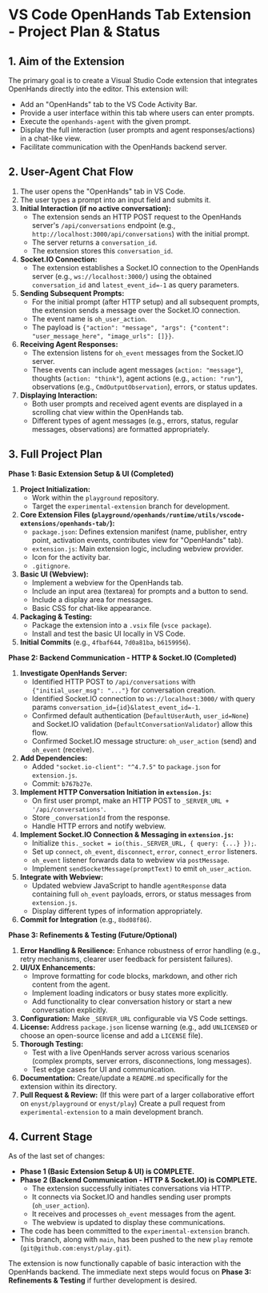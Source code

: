 # VS Code OpenHands Tab Extension - Project Plan & Status

## 1. Aim of the Extension

The primary goal is to create a Visual Studio Code extension that integrates OpenHands directly into the editor. This extension will:

*   Add an "OpenHands" tab to the VS Code Activity Bar.
*   Provide a user interface within this tab where users can enter prompts.
*   Execute the `openhands-agent` with the given prompt.
*   Display the full interaction (user prompts and agent responses/actions) in a chat-like view.
*   Facilitate communication with the OpenHands backend server.

## 2. User-Agent Chat Flow

1.  The user opens the "OpenHands" tab in VS Code.
2.  The user types a prompt into an input field and submits it.
3.  **Initial Interaction (if no active conversation):**
    *   The extension sends an HTTP POST request to the OpenHands server's `/api/conversations` endpoint (e.g., `http://localhost:3000/api/conversations`) with the initial prompt.
    *   The server returns a `conversation_id`.
    *   The extension stores this `conversation_id`.
4.  **Socket.IO Connection:**
    *   The extension establishes a Socket.IO connection to the OpenHands server (e.g., `ws://localhost:3000/`) using the obtained `conversation_id` and `latest_event_id=-1` as query parameters.
5.  **Sending Subsequent Prompts:**
    *   For the initial prompt (after HTTP setup) and all subsequent prompts, the extension sends a message over the Socket.IO connection.
    *   The event name is `oh_user_action`.
    *   The payload is `{"action": "message", "args": {"content": "user_message_here", "image_urls": []}}`.
6.  **Receiving Agent Responses:**
    *   The extension listens for `oh_event` messages from the Socket.IO server.
    *   These events can include agent messages (`action: "message"`), thoughts (`action: "think"`), agent actions (e.g., `action: "run"`), observations (e.g., `CmdOutputObservation`), errors, or status updates.
7.  **Displaying Interaction:**
    *   Both user prompts and received agent events are displayed in a scrolling chat view within the OpenHands tab.
    *   Different types of agent messages (e.g., errors, status, regular messages, observations) are formatted appropriately.

## 3. Full Project Plan

**Phase 1: Basic Extension Setup & UI (Completed)**

1.  **Project Initialization:**
    *   Work within the `playground` repository.
    *   Target the `experimental-extension` branch for development.
2.  **Core Extension Files (`playground/openhands/runtime/utils/vscode-extensions/openhands-tab/`):**
    *   `package.json`: Defines extension manifest (name, publisher, entry point, activation events, contributes view for "OpenHands" tab).
    *   `extension.js`: Main extension logic, including webview provider.
    *   Icon for the activity bar.
    *   `.gitignore`.
3.  **Basic UI (Webview):**
    *   Implement a webview for the OpenHands tab.
    *   Include an input area (textarea) for prompts and a button to send.
    *   Include a display area for messages.
    *   Basic CSS for chat-like appearance.
4.  **Packaging & Testing:**
    *   Package the extension into a `.vsix` file (`vsce package`).
    *   Install and test the basic UI locally in VS Code.
5.  **Initial Commits** (e.g., `4fbaf644`, `7d0a81ba`, `b6159956`).

**Phase 2: Backend Communication - HTTP & Socket.IO (Completed)**

1.  **Investigate OpenHands Server:**
    *   Identified HTTP POST to `/api/conversations` with `{"initial_user_msg": "..."}` for conversation creation.
    *   Identified Socket.IO connection to `ws://localhost:3000/` with query params `conversation_id={id}&latest_event_id=-1`.
    *   Confirmed default authentication (`DefaultUserAuth`, `user_id=None`) and Socket.IO validation (`DefaultConversationValidator`) allow this flow.
    *   Confirmed Socket.IO message structure: `oh_user_action` (send) and `oh_event` (receive).
2.  **Add Dependencies:**
    *   Added `"socket.io-client": "^4.7.5"` to `package.json` for `extension.js`.
    *   Commit: `b767b27e`.
3.  **Implement HTTP Conversation Initiation in `extension.js`:**
    *   On first user prompt, make an HTTP POST to `_SERVER_URL + '/api/conversations'`.
    *   Store `_conversationId` from the response.
    *   Handle HTTP errors and notify webview.
4.  **Implement Socket.IO Connection & Messaging in `extension.js`:**
    *   Initialize `this._socket = io(this._SERVER_URL, { query: {...} });`.
    *   Set up `connect`, `oh_event`, `disconnect`, `error`, `connect_error` listeners.
    *   `oh_event` listener forwards data to webview via `postMessage`.
    *   Implement `sendSocketMessage(promptText)` to emit `oh_user_action`.
5.  **Integrate with Webview:**
    *   Updated webview JavaScript to handle `agentResponse` data containing full `oh_event` payloads, errors, or status messages from `extension.js`.
    *   Display different types of information appropriately.
6.  **Commit for Integration** (e.g., `8bd08f86`).

**Phase 3: Refinements & Testing (Future/Optional)**

1.  **Error Handling & Resilience:** Enhance robustness of error handling (e.g., retry mechanisms, clearer user feedback for persistent failures).
2.  **UI/UX Enhancements:**
    *   Improve formatting for code blocks, markdown, and other rich content from the agent.
    *   Implement loading indicators or busy states more explicitly.
    *   Add functionality to clear conversation history or start a new conversation explicitly.
3.  **Configuration:** Make `_SERVER_URL` configurable via VS Code settings.
4.  **License:** Address `package.json` license warning (e.g., add `UNLICENSED` or choose an open-source license and add a `LICENSE` file).
5.  **Thorough Testing:**
    *   Test with a live OpenHands server across various scenarios (complex prompts, server errors, disconnections, long messages).
    *   Test edge cases for UI and communication.
6.  **Documentation:** Create/update a `README.md` specifically for the extension within its directory.
7.  **Pull Request & Review:** (If this were part of a larger collaborative effort on `enyst/playground` or `enyst/play`) Create a pull request from `experimental-extension` to a main development branch.

## 4. Current Stage

As of the last set of changes:

*   **Phase 1 (Basic Extension Setup & UI) is COMPLETE.**
*   **Phase 2 (Backend Communication - HTTP & Socket.IO) is COMPLETE.**
    *   The extension successfully initiates conversations via HTTP.
    *   It connects via Socket.IO and handles sending user prompts (`oh_user_action`).
    *   It receives and processes `oh_event` messages from the agent.
    *   The webview is updated to display these communications.
*   The code has been committed to the `experimental-extension` branch.
*   This branch, along with `main`, has been pushed to the new `play` remote (`git@github.com:enyst/play.git`).

The extension is now functionally capable of basic interaction with the OpenHands backend. The immediate next steps would focus on **Phase 3: Refinements & Testing** if further development is desired.
